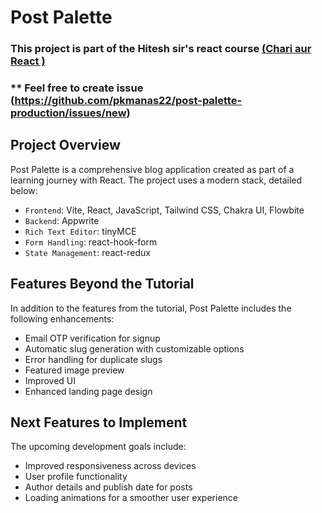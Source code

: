 # Post Palette

### This project is part of the Hitesh sir's react course [(Chari aur React )](https://www.youtube.com/playlist?list=PLu71SKxNbfoDqgPchmvIsL4hTnJIrtige)

### \*\* Feel free to create issue (https://github.com/pkmanas22/post-palette-production/issues/new)

## Project Overview

Post Palette is a comprehensive blog application created as part of a learning journey with React. The project uses a modern stack, detailed below:

- `Frontend`: Vite, React, JavaScript, Tailwind CSS, Chakra UI, Flowbite
- `Backend`: Appwrite
- `Rich Text Editor`: tinyMCE
- `Form Handling`: react-hook-form
- `State Management`: react-redux

## Features Beyond the Tutorial

In addition to the features from the tutorial, Post Palette includes the following enhancements:

- Email OTP verification for signup
- Automatic slug generation with customizable options
- Error handling for duplicate slugs
- Featured image preview
- Improved UI
- Enhanced landing page design

## Next Features to Implement

The upcoming development goals include:

- Improved responsiveness across devices
- User profile functionality
- Author details and publish date for posts
- Loading animations for a smoother user experience
